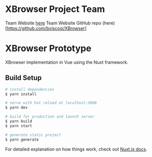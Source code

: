 # XBrowser Project Team

Team Website [here](https://bviscosi.github.io/XBrowser/)
Team Website GitHub repo (here)[https://github.com/bviscosi/XBrowser]

# XBrowser Prototype

XBrowser implementation in Vue using the Nuxt framework.

## Build Setup

```bash
# install dependencies
$ yarn install

# serve with hot reload at localhost:3000
$ yarn dev

# build for production and launch server
$ yarn build
$ yarn start

# generate static project
$ yarn generate
```

For detailed explanation on how things work, check out [Nuxt.js docs](https://nuxtjs.org).
